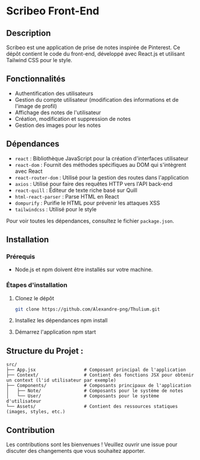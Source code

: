 # Scribeo Front-End

## Description

Scribeo est une application de prise de notes inspirée de Pinterest. Ce dépôt contient le code du front-end, développé avec React.js et utilisant Tailwind CSS pour le style.

## Fonctionnalités

- Authentification des utilisateurs
- Gestion du compte utilisateur (modification des informations et de l'image de profil)
- Affichage des notes de l'utilisateur
- Création, modification et suppression de notes
- Gestion des images pour les notes

## Dépendances

- `react` : Bibliothèque JavaScript pour la création d'interfaces utilisateur
- `react-dom` : Fournit des méthodes spécifiques au DOM qui s'intègrent avec React
- `react-router-dom` : Utilisé pour la gestion des routes dans l'application
- `axios` : Utilisé pour faire des requêtes HTTP vers l'API back-end
- `react-quill` : Éditeur de texte riche basé sur Quill
- `html-react-parser` : Parse HTML en React
- `dompurify` : Purifie le HTML pour prévenir les attaques XSS
- `tailwindcss` : Utilisé pour le style

Pour voir toutes les dépendances, consultez le fichier `package.json`.

## Installation

### Prérequis

- Node.js et npm doivent être installés sur votre machine.

### Étapes d'installation

1. Clonez le dépôt
   ```bash
   git clone https://github.com/Alexandre-png/Thulium.git

2. Installez les dépendances
   npm install

3. Démarrez l'application
   npm start

## Structure du Projet :
```
src/
├── App.jsx                  # Composant principal de l'application
├── Context/                 # Contient des fonctions JSX pour obtenir un context (l'id utilisateur par exemple)
├── Components/              # Composants principaux de l'application
│   ├── Note/                # Composants pour le système de notes
│   └── User/                # Composants pour le système d'utilisateur
└── Assets/                  # Contient des ressources statiques (images, styles, etc.)

```

## Contribution
Les contributions sont les bienvenues ! Veuillez ouvrir une issue pour discuter des changements que vous souhaitez apporter.
 
   
